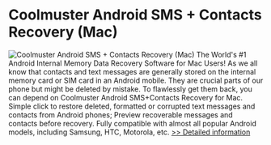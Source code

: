 # Coolmuster Android SMS + Contacts Recovery (Mac)
![Coolmuster Android SMS + Contacts Recovery (Mac)](https://mycommerce.akamaized.net/api/pimages/P300882127/BIG/300882127.PNG)
The World's #1 Android Internal Memory Data Recovery Software for Mac Users!
As we all know that contacts and text messages are generally stored on the internal memory card or SIM card in an Android mobile. They are crucial parts of our phone but might be deleted by mistake. To flawlessly get them back, you can depend on Coolmuster Android SMS+Contacts Recovery for Mac.
Simple click to restore deleted, formatted or corrupted text messages and contacts from Android phones;
Preview recoverable messages and contacts before recovery.
Fully compatible with almost all popular Android models, including Samsung, HTC, Motorola, etc.
[>> Detailed information](https://secure.shareit.com/shareit/product.html?productid=300882127&affiliateid=200057808)